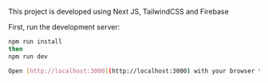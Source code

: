 This project is developed using Next JS, TailwindCSS and Firebase

First, run the development server:

```bash
npm run install
then
npm run dev

Open [http://localhost:3000](http://localhost:3000) with your browser to see the result.
